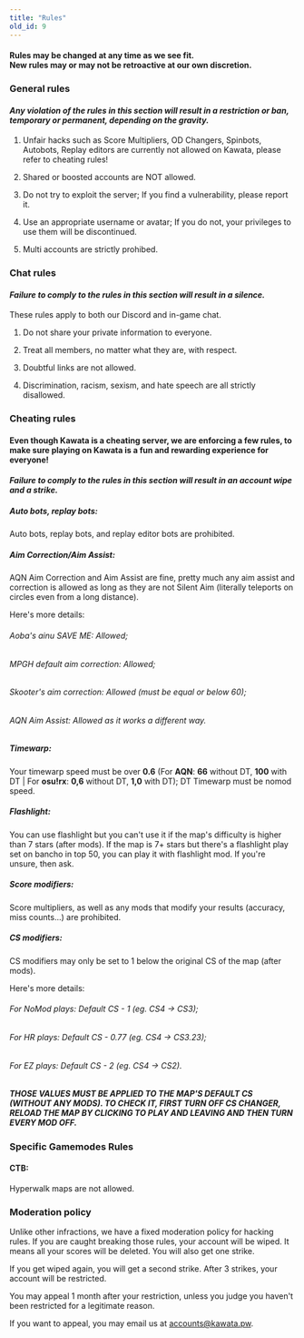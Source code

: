 ```yaml
---
title: "Rules"
old_id: 9
---
```

<h4 class="centered">Rules may be changed at any time as we see fit.<br>New rules may or may not be retroactive at our own discretion.</h4>

<h3><i class="game icon"></i>General rules</h3>

#### _Any violation of the rules in this section will result in a **restriction or ban, temporary or permanent**, depending on the gravity._

1.  Unfair hacks such as Score Multipliers, OD Changers, Spinbots, Autobots, Replay editors are currently not allowed on Kawata, please refer to cheating rules!
    
2.  Shared or boosted accounts are NOT allowed.
    
3.  Do not try to exploit the server; If you find a vulnerability, please report it.
    
4.  Use an appropriate username or avatar; If you do not, your privileges to use them will be discontinued.
    
5.  Multi accounts are strictly prohibed.

<h3><i class="comment icon"></i> Chat rules</h3>

#### _Failure to comply to the rules in this section will result in a **silence**._

These rules apply to both our Discord and in-game chat.

1.  Do not share your private information to everyone.
    
2.  Treat all members, no matter what they are, with respect.
    
3.  Doubtful links are not allowed.
    
4.  Discrimination, racism, sexism, and hate speech are all strictly disallowed.

<h3><i class="warning icon"></i> Cheating rules</h3>

#### Even though Kawata is a cheating server, we are enforcing a few rules, to make sure playing on Kawata is a fun and rewarding experience for everyone!
#### _Failure to comply to the rules in this section will result in an **account wipe and a strike**._

##### Auto bots, replay bots:
Auto bots, replay bots, and replay editor bots are prohibited.

##### Aim Correction/Aim Assist:
AQN Aim Correction and Aim Assist are fine, pretty much any aim assist and correction is allowed as long as they are not Silent Aim (literally teleports on circles even from a long distance).

Here's more details:

###### Aoba's ainu SAVE ME: Allowed;
###### MPGH default aim correction: Allowed;
###### Skooter's aim correction: Allowed (must be equal or below 60);
###### AQN Aim Assist: Allowed as it works a different way.

##### Timewarp:
Your timewarp speed must be over **0.6** (For **AQN**: **66** without DT, **100** with DT | For **osu!rx**: **0,6** without DT, **1,0** with DT);
DT Timewarp must be nomod speed.

##### Flashlight:
You can use flashlight but you can't use it if the map's difficulty is higher than 7 stars (after mods). If the map is 7+ stars but there's a flashlight play set on bancho in top 50, you can play it with flashlight mod. If you're unsure, then ask.

##### Score modifiers:
Score multipliers, as well as any mods that modify your results (accuracy, miss counts...) are prohibited.

##### CS modifiers:
CS modifiers may only be set to 1 below the original CS of the map (after mods).

Here's more details:

###### For NoMod plays: Default CS - 1 (eg. CS4 -> CS3);
###### For HR plays: Default CS - 0.77 (eg. CS4 -> CS3.23);
###### For EZ plays: Default CS - 2 (eg. CS4 -> CS2).

##### THOSE VALUES MUST BE APPLIED TO THE MAP'S DEFAULT CS (WITHOUT ANY MODS). TO CHECK IT, FIRST TURN OFF CS CHANGER, RELOAD THE MAP BY CLICKING TO PLAY AND LEAVING AND THEN TURN EVERY MOD OFF.

<h3><i class="warning icon"></i> Specific Gamemodes Rules</h3>

#### CTB:
Hyperwalk maps are not allowed.

<h3><i class="shield icon"></i> Moderation policy</h3>

Unlike other infractions, we have a fixed moderation policy for hacking rules. If you are caught breaking those rules, your account will be wiped. It means all your scores will be deleted. You will also get one strike.

If you get wiped again, you will get a second strike. After 3 strikes, your account will be restricted.

You may appeal 1 month after your restriction, unless you judge you haven't been restricted for a legitimate reason.

If you want to appeal, you may email us at [accounts@kawata.pw](mailto:accounts@kawata.pw).
